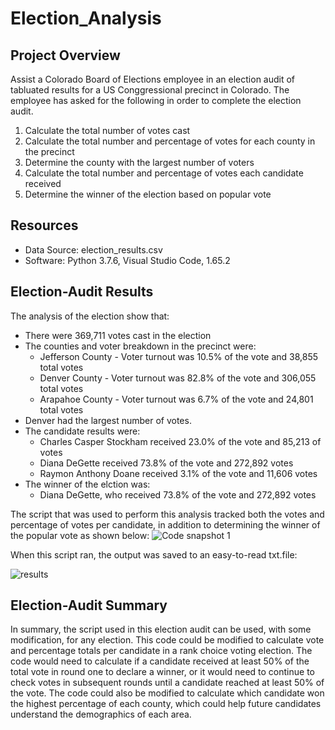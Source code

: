 # Election_Analysis
## Project Overview
Assist a Colorado Board of Elections employee in an election audit of tabluated results for a US Conggressional precinct in Colorado. The employee has asked for the following in order to complete the election audit.
1. Calculate the total number of votes cast
2. Calculate the total number and percentage of votes for each county in the precinct
3. Determine the county with the largest number of voters
4. Calculate the total number and percentage of votes each candidate received
6. Determine the winner of the election based on popular vote
## Resources
* Data Source: election_results.csv
* Software: Python 3.7.6, Visual Studio Code, 1.65.2
## Election-Audit Results
The analysis of the election show that:

* There were 369,711 votes cast in the election
* The counties and voter breakdown in the precinct were:
  * Jefferson County - Voter turnout was 10.5% of the vote and 38,855 total votes
  * Denver County - Voter turnout was 82.8% of the vote and 306,055 total votes
  * Arapahoe County - Voter turnout was 6.7% of the vote and 24,801 total votes
* Denver had the largest number of votes.
* The candidate results were:
  * Charles Casper Stockham received 23.0% of the vote and 85,213 of votes
  * Diana DeGette received 73.8% of the vote and 272,892 votes
  * Raymon Anthony Doane received 3.1% of the vote and 11,606 votes
* The winner of the elction was:
  * Diana DeGette, who received 73.8% of the vote and 272,892 votes
 
 The script that was used to perform this analysis tracked both the votes and percentage of votes per candidate, in addition to determining the winner of the popular vote as shown below:
 ![Code snapshot 1](https://user-images.githubusercontent.com/99205688/157983712-d6b88ec8-1907-48c0-83ac-9c60373abc25.JPG)

When this script ran, the output was saved to an easy-to-read txt.file:
 
![results](https://user-images.githubusercontent.com/99205688/157984141-40b37878-0bc9-4ed1-85e1-7f02daeaa58d.JPG)
## Election-Audit Summary
In summary, the script used in this election audit can be used, with some modification, for any election. This code could be modified to calculate vote and percentage totals per candidate in a rank choice voting election. The code would need to calculate if a candidate received at least 50% of the total vote in round one to declare a winner, or it would need to continue to check votes in subsequent rounds until a candidate reached at least 50% of the vote. The code could also be modified to calculate which candidate won the highest percentage of each county, which could help future candidates understand the demographics of each area.

